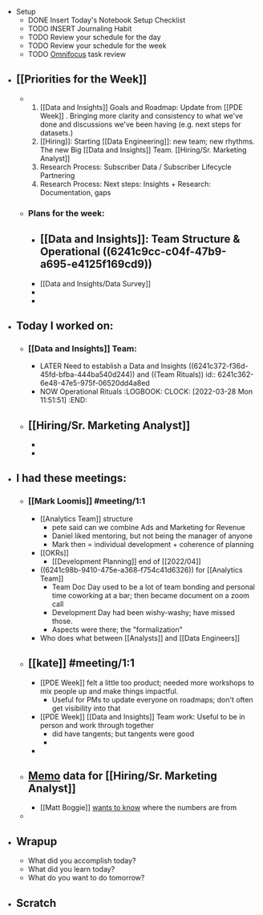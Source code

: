 - Setup
	- DONE Insert Today's Notebook Setup Checklist
	- TODO INSERT Journaling Habit
	- TODO Review your schedule for the day
	- TODO Review your schedule for the week
	- TODO [Omnifocus](omnifocus://) task review
- ## [[Priorities for the Week]]
	- 1. [[Data and Insights]] Goals and Roadmap: Update from [[PDE Week]] . Bringing more clarity and consistency to what we've done and discussions we've been having (e.g. next steps for datasets.)
	  2. [[Hiring]]:  Starting [[Data Engineering]]: new team; new rhythms. The new Big [[Data and Insights]]  Team.  [[Hiring/Sr. Marketing Analyst]]
	  3. Research Process: Subscriber Data / Subscriber Lifecycle Partnering 
	  4. Research Process: Next steps: Insights + Research: Documentation, gaps
	- ### Plans for the week:
		- [[Data and Insights]]: Team Structure & Operational ((6241c9cc-c04f-47b9-a695-e4125f169cd9))
			-
		- [[Data and Insights/Data Survey]]
		-
		-
- ## Today I worked on:
	- ### [[Data and Insights]] Team:
		- LATER Need to establish a Data and Insights ((6241c372-f36d-45fd-bfba-444ba540d244)) and ((Team Rituals))
		  id:: 6241c362-6e48-47e5-975f-06520dd4a8ed
		- NOW Operational Rituals
		  :LOGBOOK:
		  CLOCK: [2022-03-28 Mon 11:51:51]
		  :END:
	- [[Hiring/Sr. Marketing Analyst]]
		-
		-
		-
- ## I had these meetings:
	- ### [[Mark Loomis]] #meeting/1:1
		- [[Analytics Team]] structure
			- pete said can we combine Ads and Marketing for Revenue
			- Daniel liked mentoring, but not being the manager of anyone
			- Mark then = individual development + coherence of planning
		- [[OKRs]]
			- [[Development Planning]] end of [[2022/04]]
		- ((6241c98b-9410-475e-a368-f754c41d6326)) for [[Analytics Team]]
			- Team Doc Day used to be a lot of team bonding and personal time coworking at a bar; then became document on a zoom call
			- Development Day had been wishy-washy; have missed those.
			- Aspects were there; the "formalization"
		- Who does what between [[Analysts]] and [[Data Engineers]]
	- ## [[kate]] #meeting/1:1
		- [[PDE Week]] felt a little too product; needed more workshops to mix people up and make things impactful.
			- Useful for PMs to update everyone on roadmaps; don't often get visibility into that
		- [[PDE Week]] [[Data and Insights]] Team work: Useful to be in person and work through together
			- did have tangents; but tangents were good
			-
		-
	- ## [Memo](https://docs.google.com/document/d/1-w0v80DKlf6OjJyFQWGXqc6C1Z_KLU2vFj4gE9j4nOI/edit) data for [[Hiring/Sr. Marketing Analyst]]
		- [[Matt Boggie]] [wants to know](https://docs.google.com/document/d/1-w0v80DKlf6OjJyFQWGXqc6C1Z_KLU2vFj4gE9j4nOI/edit?disco=AAAAWYtlHEs) where the numbers are from
	-
- ## Wrapup
	- What did you accomplish today?
	- What did you learn today?
	- What do you want to do tomorrow?
- ## Scratch
